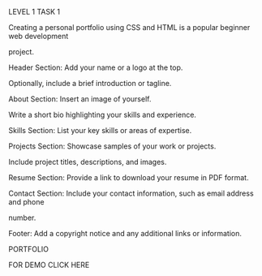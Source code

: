 LEVEL 1 TASK 1

Creating a personal portfolio using CSS and HTML is a popular beginner web development

project.

Header Section: Add your name or a logo at the top.

Optionally, include a brief introduction or tagline.

About Section: Insert an image of yourself.

Write a short bio highlighting your skills and experience.

Skills Section: List your key skills or areas of expertise.

Projects Section: Showcase samples of your work or projects.

Include project titles, descriptions, and images.

Resume Section: Provide a link to download your resume in PDF format.

Contact Section: Include your contact information, such as email address and phone

number.

Footer: Add a copyright notice and any additional links or information.

PORTFOLIO

FOR DEMO CLICK HERE


